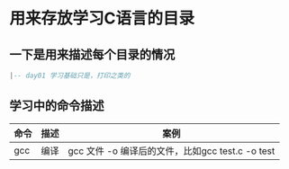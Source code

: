 # 用来存放学习C语言的目录

## 一下是用来描述每个目录的情况
``` lua
|-- day01 学习基础只是，打印之类的
```

## 学习中的命令描述
命令 | 描述 | 案例
---- | ---- | ----
gcc | 编译 | gcc 文件 -o 编译后的文件，比如gcc test.c -o test
